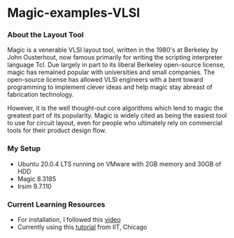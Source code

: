 # Magic-examples-VLSI

### About the Layout Tool


Magic is a venerable VLSI layout tool, written in the 1980's at Berkeley by John Ousterhout, now famous primarily for writing the scripting interpreter language Tcl. Due largely in part to its liberal Berkeley open-source license, magic has remained popular with universities and small companies. The open-source license has allowed VLSI engineers with a bent toward programming to implement clever ideas and help magic stay abreast of fabrication technology.

However, it is the well thought-out core algorithms which lend to magic the greatest part of its popularity. Magic is widely cited as being the easiest tool to use for circuit layout, even for people who ultimately rely on commercial tools for their product design flow. 

### My Setup
- Ubuntu 20.0.4 LTS running on VMware with 2GB memory and 30GB of HDD  
- Magic 8.3185
- Irsim 9.7.110

### Current Learning Resources 

- For installation, I followed this [video](https://youtu.be/Q1rBqxkJMSA) 
- Currently using this [tutorial](http://www.ece.iit.edu/~eoruklu/courses/ece429/tutorial/MAGIC1x.html)  from IIT, Chicago
